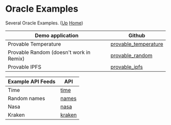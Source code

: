 # Oracle Examples

Several Oracle Examples. ([Up](..) [Home](..\..))

| Demo application                        | Github
| ---------                               | -----
| Provable Temperature                    | [provable_temperature]
| Provable Random (doesn't work in Remix) | [provable_random]
| Provable IPFS                           | [provable_ipfs]

[provable_random]:      https://github.com/web3examples/ethereum/tree/master/oracle_examples/provable_random.sol
[provable_temperature]: https://github.com/web3examples/ethereum/tree/master/oracle_examples/provable_temperature.sol
[provable_ipfs]:        https://github.com/web3examples/ethereum/tree/master/oracle_examples/provable_ipfs.sol



| Example API Feeds     | API
| -----------------     | ---
| Time                  | [time]
| Random names          | [names]
| Nasa                  | [nasa]
| Kraken                | [kraken]

[time]:     http://worldtimeapi.org/api/timezone/Europe/Amsterdam
[names]:    https://uinames.com/api/?amount=1
[nasa]:     https://api.nasa.gov/planetary/apod?api_key=DEMO_KEY
[kraken]:   https://api.kraken.com/0/public/Ticker?pair=ETHUSD
